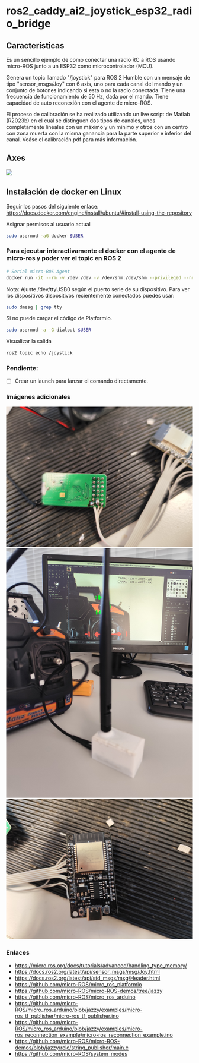 # ros2_caddy_ai2_joystick_esp32_radio_bridge


## Características

Es un sencillo ejemplo de como conectar una radio RC a ROS usando micro-ROS junto a un ESP32 como microcontrolador (MCU).

Genera un topic llamado "/joystick" para ROS 2 Humble con un mensaje de tipo "sensor_msgs/Joy" con 6 axis, uno para cada canal del mando y un conjunto de botones indicando si esta o no la radio conectada. Tiene una frecuencia de funcionamiento de 50 Hz, dada por el mando. Tiene capacidad de auto reconexión con el agente de micro-ROS.

El proceso de calibración se ha realizado utilizando un live script de Matlab (R2023b) en el cuál se distinguen dos tipos de canales, unos completamente lineales con un máximo y un mínimo y otros con un centro con zona muerta con la misma ganancia para la parte superior e inferior del canal. Veáse el calibración.pdf para más información.

## Axes

![](img/canales.jpg)

## Instalación de docker en Linux

Seguir los pasos del siguiente enlace: https://docs.docker.com/engine/install/ubuntu/#install-using-the-repository

Asignar permisos al usuario actual
```bash
sudo usermod -aG docker $USER
```

### Para ejecutar interactivamente el docker con el agente de micro-ros y poder ver el topic en ROS 2

```bash
# Serial micro-ROS Agent
docker run -it --rm -v /dev:/dev -v /dev/shm:/dev/shm --privileged --net=host microros/micro-ros-agent:$ROS_DISTRO serial --dev /dev/ttyUSB0
```

Nota: Ajuste /dev/ttyUSB0 según el puerto serie de su dispositivo. Para ver los dispositivos dispositivos recientemente conectados puedes usar:

```bash
sudo dmesg | grep tty
```

Si no puede cargar el código de Platformio.

```bash
sudo usermod -a -G dialout $USER
```

Visualizar la salida
```bash
ros2 topic echo /joystick
```
### Pendiente:

- [ ] Crear un launch para lanzar el comando directamente.

### Imágenes adicionales

![](img/radio.jpg)
![](img/caja_radio.jpg)
![](img/esp32.jpg)


### Enlaces
- https://micro.ros.org/docs/tutorials/advanced/handling_type_memory/
- https://docs.ros2.org/latest/api/sensor_msgs/msg/Joy.html
- https://docs.ros2.org/latest/api/std_msgs/msg/Header.html
- https://github.com/micro-ROS/micro_ros_platformio
- https://github.com/micro-ROS/micro-ROS-demos/tree/jazzy
- https://github.com/micro-ROS/micro_ros_arduino
- https://github.com/micro-ROS/micro_ros_arduino/blob/jazzy/examples/micro-ros_tf_publisher/micro-ros_tf_publisher.ino
- https://github.com/micro-ROS/micro_ros_arduino/blob/jazzy/examples/micro-ros_reconnection_example/micro-ros_reconnection_example.ino
- https://github.com/micro-ROS/micro-ROS-demos/blob/jazzy/rclc/string_publisher/main.c
- https://github.com/micro-ROS/system_modes